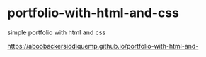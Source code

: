 # portfolio-with-html-and-css
simple portfolio with html and css


https://aboobackersiddiquemp.github.io/portfolio-with-html-and-
